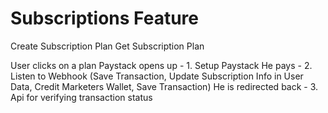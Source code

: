 # Subscriptions Feature

Create Subscription Plan
Get Subscription Plan


User clicks on a plan
Paystack opens up - 1. Setup Paystack
He pays - 2. Listen to Webhook (Save Transaction, Update Subscription Info in User Data, Credit Marketers Wallet, Save Transaction)
He is redirected back - 3. Api for verifying transaction status

